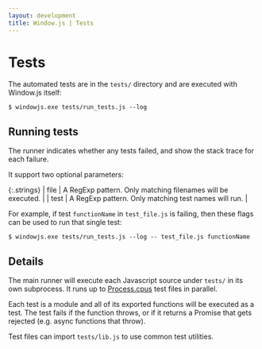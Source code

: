```yaml
---
layout: development
title: Window.js | Tests
---
```


Tests
=====

The automated tests are in the `tests/` directory and are executed with
Window.js itself:

```shell
$ windowjs.exe tests/run_tests.js --log
```


Running tests
-------------

The runner indicates whether any tests failed, and show the stack trace for
each failure.

It support two optional parameters:

{:.strings}
| file | A RegExp pattern. Only matching filenames will be executed. |
| test | A RegExp pattern. Only matching test names will run. |

For example, if test `functionName` in `test_file.js` is failing, then these
flags can be used to run that single test:

```shell
$ windowjs.exe tests/run_tests.js --log -- test_file.js functionName
```


Details
-------

The main runner will execute each Javascript source under `tests/` in its own
subprocess. It runs up to [Process.cpus](/doc/process#Process.cpus) test files
in parallel.

Each test is a module and all of its exported functions will be executed as a
test. The test fails if the function throws, or if it returns a Promise that
gets rejected (e.g. async functions that throw).

Test files can import `tests/lib.js` to use common test utilities.
